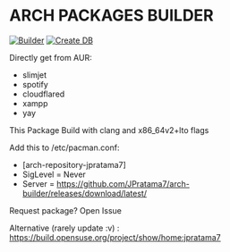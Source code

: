 # ARCH PACKAGES BUILDER
[![Builder](https://github.com/JPratama7/arch-builder/actions/workflows/build.yml/badge.svg?branch=main)](https://github.com/JPratama7/arch-builder/actions/workflows/build.yml) [![Create DB](https://github.com/JPratama7/arch-builder/actions/workflows/publish.yml/badge.svg)](https://github.com/JPratama7/arch-builder/actions/workflows/publish.yml)

Directly get from AUR: 
- slimjet 
- spotify
- cloudflared
- xampp
- yay

This Package Build with clang and x86_64v2+lto flags

Add this to /etc/pacman.conf: 
- [arch-repository-jpratama7]
- SigLevel = Never
- Server = https://github.com/JPratama7/arch-builder/releases/download/latest/


Request package? Open Issue

Alternative (rarely update :v) : https://build.opensuse.org/project/show/home:jpratama7
